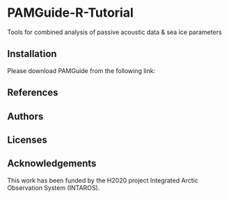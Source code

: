 # PAMGuide-R-Tutorial
Tools for combined analysis of passive acoustic data &amp; sea ice parameters

## Installation
Please download PAMGuide from the following link:


## References

## Authors

## Licenses

## Acknowledgements
This work has been funded by the H2020 project Integrated Arctic Observation System (INTAROS).


